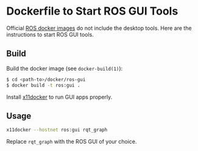 Dockerfile to Start ROS GUI Tools
=================================

Official [ROS docker images](https://hub.docker.com/_/ros/) do not include the desktop tools.
Here are the instructions to start ROS GUI tools.


Build
-----

Build the docker image (see `docker-build(1)`):
```bash
$ cd <path-to>/docker/ros-gui
$ docker build -t ros:gui .
```

Install [x11docker](https://github.com/mviereck/x11docker) to run GUI apps properly.


Usage
-----

```bash
x11docker --hostnet ros:gui rqt_graph
```
Replace `rqt_graph` with the ROS GUI of your choice.
